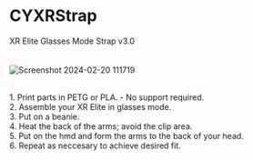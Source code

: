 # CYXRStrap
XR Elite Glasses Mode Strap v3.0<br>
<br>
<br>
![Screenshot 2024-02-20 111719](https://github.com/notancillary/CYXRStrap/assets/50598087/2c8d3990-9a66-4199-9f9a-55bc647d8f1f)

<br>
1. Print parts in PETG or PLA. - No support required.<br>
2. Assemble your XR Elite in glasses mode.<br>
3. Put on a beanie.<br>
4. Heat the back of the arms; avoid the clip area.<br>
5. Put on the hmd and form the arms to the back of your head.<br>
6. Repeat as neccesary to achieve desired fit. <br>
